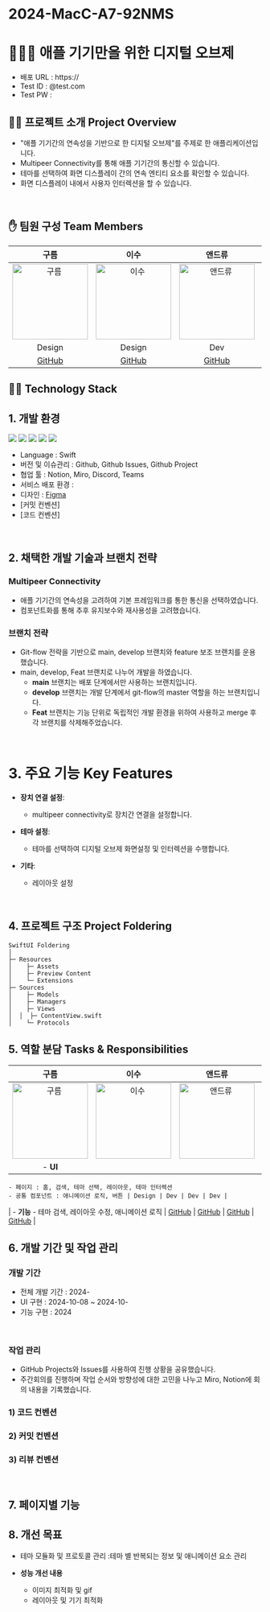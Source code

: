 # 2024-MacC-A7-92NMS

# 👩🏻‍💻 애플 기기만을 위한 디지털 오브제 
- 배포 URL : https://
- Test ID : @test.com
- Test PW : 

## 👨‍🏫 프로젝트 소개 Project Overview
- "애플 기기간의 연속성을 기반으로 한 디지털 오브제"를 주제로 한 애플리케이션입니다.
- Multipeer Connectivity를 통해 애플 기기간의 통신할 수 있습니다.
- 테마를 선택하여 화면 디스플레이 간의 연속 엔티티 요소를 확인할 수 있습니다.
- 화면 디스플레이 내에서 사용자 인터렉션을 할 수 있습니다.
<br>

## ✋ 팀원 구성 Team Members

| 구름 | 이수 | 앤드류 | 밀루 | 세이디 |
|:------:|:------:|:------:|:------:|:------:|
| <img src="" alt="구름" width="150"> | <img src="" alt="이수" width="150"> | <img src="" alt="앤드류" width="150"> | <img src="" alt="밀루" width="150"> | <img src="" alt="세이디" width="150"> |
| Design | Design | Dev | Dev | Dev |
| [GitHub](https://github.com/) | [GitHub](https://github.com/) | [GitHub](https://github.com/) | [GitHub](https://github.com/) | [GitHub](https://github.com/) |


##  🕺🏻 Technology Stack
## 1. 개발 환경 

<img src="https://img.shields.io/badge/Swift-FA7343?style=flat&logo=Swift&logoColor=white"/> <img src="https://img.shields.io/badge/SwiftUI-FA7343?style=flat&logo=Swift&logoColor=white"/> <img src="https://img.shields.io/badge/CoreData-FA7343?style=flat&logo=Swift&logoColor=white"/> <img src="https://img.shields.io/badge/XCode-147EFB?style=flat&logo=XCode&logoColor=white"/> <img src="https://img.shields.io/badge/Git-F05032?style=flat&logo=Git&logoColor=white"/>


- Language : Swift
- 버전 및 이슈관리 : Github, Github Issues, Github Project
- 협업 툴 : Notion, Miro, Discord, Teams
- 서비스 배포 환경 : 
- 디자인 : [Figma](https://www.figma.com/)
- [커밋 컨벤션]
- [코드 컨벤션]
<br>

## 2. 채택한 개발 기술과 브랜치 전략
### Multipeer Connectivity
- 애플 기기간의 연속성을 고려하여 기본 프레임워크를 통한 통신을 선택하였습니다.
- 컴포넌트화를 통해 추후 유지보수와 재사용성을 고려했습니다.

### 브랜치 전략
- Git-flow 전략을 기반으로 main, develop 브랜치와 feature 보조 브랜치를 운용했습니다.
- main, develop, Feat 브랜치로 나누어 개발을 하였습니다.
    - **main** 브랜치는 배포 단계에서만 사용하는 브랜치입니다.
    - **develop** 브랜치는 개발 단계에서 git-flow의 master 역할을 하는 브랜치입니다.
    - **Feat** 브랜치는 기능 단위로 독립적인 개발 환경을 위하여 사용하고 merge 후 각 브랜치를 삭제해주었습니다.

<br>

# 3. 주요 기능 Key Features
- **장치 연결 설정**:
  - multipeer connectivity로 장치간 연결을 설정합니다.

- **테마 설정**:
  - 테마를 선택하여 디지털 오브제 화면설정 및 인터렉션을 수행합니다.

- **기타**:
  - 레이아웃 설정

<br>

## 4. 프로젝트 구조 Project Foldering
```plaintext
SwiftUI Foldering
│
├─ Resources
│	 ├─ Assets
│	 ├─ Preview Content
│	 └─ Extensions
├─ Sources
│	 ├─ Models
│	 ├─ Managers
│	 ├─ Views
│  │  ├─ ContentView.swift
│	 └─ Protocols
```
## 5. 역할 분담 Tasks & Responsibilities


| 구름 | 이수 | 앤드류 | 밀루 | 세이디 |
|:------:|:------:|:------:|:------:|:------:|
| <img src="" alt="구름" width="150"> | <img src="" alt="이수" width="150"> | <img src="" alt="앤드류" width="150"> | <img src="" alt="밀루" width="150"> | <img src="" alt="세이디" width="150"> |
| - **UI**
    - 페이지 : 홈, 검색, 테마 선택, 레이아웃, 테마 인터렉션
    - 공통 컴포넌트 : 애니메이션 로직, 버튼 | Design | Dev | Dev | Dev |
| - **기능**
    - 테마 검색, 레이아웃 수정, 애니메이션 로직 | [GitHub](https://github.com/) | [GitHub](https://github.com/) | [GitHub](https://github.com/) | [GitHub](https://github.com/) |



## 6. 개발 기간 및 작업 관리

### 개발 기간

- 전체 개발 기간 : 2024-
- UI 구현 : 2024-10-08 ~ 2024-10-
- 기능 구현 : 2024
<br>

### 작업 관리

- GitHub Projects와 Issues를 사용하여 진행 상황을 공유했습니다.
- 주간회의를 진행하며 작업 순서와 방향성에 대한 고민을 나누고 Miro, Notion에 회의 내용을 기록했습니다.

###  1) 코드 컨벤션

###  2) 커밋 컨벤션

###  3) 리뷰 컨벤션

<br>

## 7. 페이지별 기능
## 8. 개선 목표

- 테마 모듈화 및 프로토콜 관리 :테마 별 반복되는 정보 및 애니메이션 요소 관리

- **성능 개선 내용**

    - 이미지 최적화 및 gif
    - 레이아웃 및 기기 최적화
    
<br>


